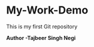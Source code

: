 # My-Work-Demo
This is my first Git repository
<b/>

Author -Tajbeer Singh Negi
<h1 We are creating a code for new window base application/>
<Herf />



